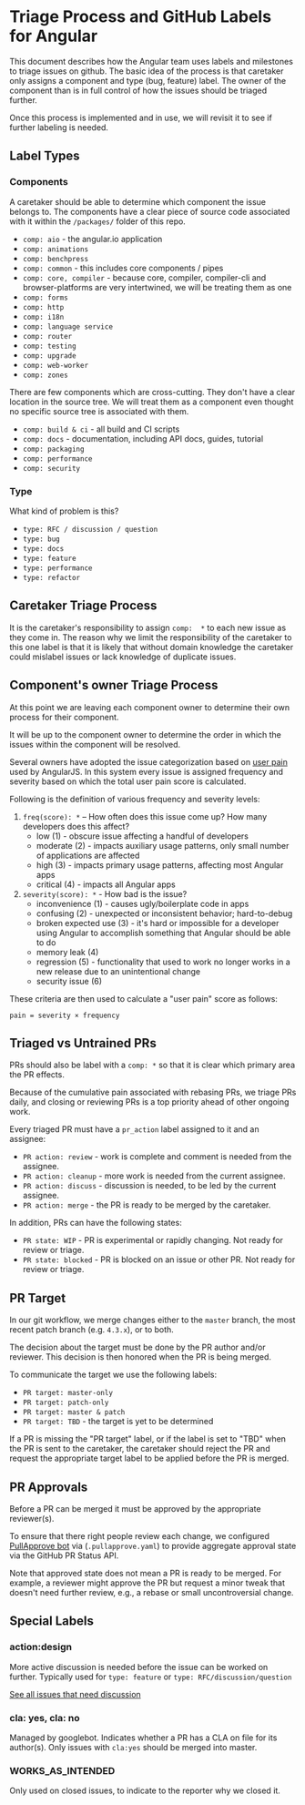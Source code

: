 # Triage Process and GitHub Labels for Angular

This document describes how the Angular team uses labels and milestones
to triage issues on github. The basic idea of the process is that
caretaker only assigns a component and type (bug, feature) label. The
owner of the component than is in full control of how the issues should
be triaged further.

Once this process is implemented and in use, we will revisit it to see
if further labeling is needed.

## Label Types

### Components

A caretaker should be able to determine which component the issue
belongs to. The components have a clear piece of source code associated
with it within the `/packages/` folder of this repo.

* `comp: aio` - the angular.io application
* `comp: animations`
* `comp: benchpress`
* `comp: common` - this includes core components / pipes
* `comp: core, compiler` - because core, compiler, compiler-cli and
  browser-platforms are very intertwined, we will be treating them as one
* `comp: forms`
* `comp: http`
* `comp: i18n`
* `comp: language service`
* `comp: router`
* `comp: testing`
* `comp: upgrade`
* `comp: web-worker`
* `comp: zones`

There are few components which are cross-cutting. They don't have
a clear location in the source tree. We will treat them as a component
even thought no specific source tree is associated with them.

* `comp: build & ci` - all build and CI scripts
* `comp: docs` - documentation, including API docs, guides, tutorial
* `comp: packaging`
* `comp: performance`
* `comp: security`


### Type

What kind of problem is this?

* `type: RFC / discussion / question`
* `type: bug`
* `type: docs`
* `type: feature`
* `type: performance`
* `type: refactor`

## Caretaker Triage Process

It is the caretaker's responsibility to assign `comp:  *` to each new
issue as they come in. The reason why we limit the responsibility of the
caretaker to this one label is that it is likely that without domain
knowledge the caretaker could mislabel issues or lack knowledge of
duplicate issues.


## Component's owner Triage Process

At this point we are leaving each component owner to determine their own
process for their component.

It will be up to the component owner to determine the order in which the
issues within the component will be resolved.

Several owners have adopted the issue categorization based on
[user pain](http://www.lostgarden.com/2008/05/improving-bug-triage-with-user-pain.html)
used by AngularJS. In this system every issue is assigned frequency and
severity based on which the total user pain score is calculated.

Following is the definition of various frequency and severity levels:

1. `freq(score): *` – How often does this issue come up? How many developers does this affect?
    * low (1) - obscure issue affecting a handful of developers
    * moderate (2) - impacts auxiliary usage patterns, only small number of applications are affected
    * high (3) - impacts primary usage patterns, affecting most Angular apps
    * critical (4) - impacts all Angular apps
1. `severity(score): *` - How bad is the issue?
    * inconvenience (1) - causes ugly/boilerplate code in apps
    * confusing (2) - unexpected or inconsistent behavior; hard-to-debug
    * broken expected use (3) - it's hard or impossible for a developer using Angular to accomplish something that Angular should be able to do
    * memory leak (4)
    * regression (5) - functionality that used to work no longer works in a new release due to an unintentional change
    * security issue (6)


These criteria are then used to calculate a "user pain" score as follows:

`pain = severity × frequency`


## Triaged vs Untrained PRs

PRs should also be label with a `comp: *` so that it is clear which
primary area the PR effects.

Because of the cumulative pain associated with rebasing PRs, we triage PRs daily, and
closing or reviewing PRs is a top priority ahead of other ongoing work.

Every triaged PR must have a `pr_action` label assigned to it and an assignee:

* `PR action: review` - work is complete and comment is needed from the assignee.
* `PR action: cleanup` - more work is needed from the current assignee.
* `PR action: discuss` - discussion is needed, to be led by the current assignee.
* `PR action: merge` - the PR is ready to be merged by the caretaker.

In addition, PRs can have the following states:

* `PR state: WIP` - PR is experimental or rapidly changing. Not ready for review or triage.
* `PR state: blocked` - PR is blocked on an issue or other PR. Not ready for review or triage.


## PR Target

In our git workflow, we merge changes either to the `master` branch, the most recent patch branch (e.g. `4.3.x`), or to both.

The decision about the target must be done by the PR author and/or reviewer. This decision is then honored when the PR is being merged.

To communicate the target we use the following labels:

* `PR target: master-only`
* `PR target: patch-only`
* `PR target: master & patch`
* `PR target: TBD` - the target is yet to be determined

If a PR is missing the "PR target" label, or if the label is set to "TBD" when the PR is sent to the caretaker, the caretaker should reject the PR and request the appropriate target label to be applied before the PR is merged.


## PR Approvals

Before a PR can be merged it must be approved by the appropriate reviewer(s).

To ensure that there right people review each change, we configured [PullApprove bot](https://about.pullapprove.com/) via (`.pullapprove.yaml`) to provide aggregate approval state via the GitHub PR Status API.

Note that approved state does not mean a PR is ready to be merged. For example, a reviewer might
approve the PR but request a minor tweak that doesn't need further review, e.g., a rebase or small
uncontroversial change.


## Special Labels

### action:design
More active discussion is needed before the issue can be worked on further. Typically used for
`type: feature` or `type: RFC/discussion/question`

[See all issues that need discussion](https://github.com/angular/angular/labels/action:%20Design)

### cla: yes, cla: no
Managed by googlebot. Indicates whether a PR has a CLA on file for its author(s). Only issues with
`cla:yes` should be merged into master.

### WORKS_AS_INTENDED

Only used on closed issues, to indicate to the reporter why we closed it.
